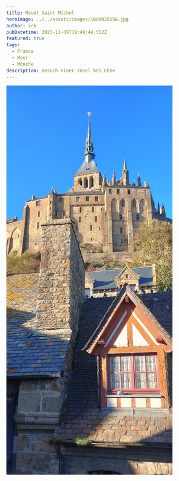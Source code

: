 ```yaml
---
title: Mount Saint Michel
heroImage: ../../assets/images/1000020156.jpg
author: ich
pubDatetime: 2023-11-09T19:49:44.552Z
featured: true
tags:
  - France
  - Meer
  - Mönche
description: Besuch einer Insel bei Ebbe
---
```

![](../../assets/images/1000020004.jpg)
